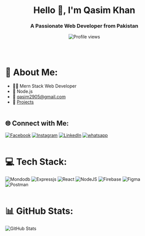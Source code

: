 <h1 align="center">Hello 👋, I'm Qasim Khan</h1>
<h3 align="center">A Passionate Web Developer from Pakistan</h3>

<p align="center">
  <img src="https://komarev.com/ghpvc/?username=khanqasim123&label=Profile%20views&color=0e75b6&style=flat" alt="Profile views" />
</p><br><br>

# 💫 About Me:
- 🧑‍💻 Mern Stack Web Developer
- 📖 Node.js
- 📧 [qasim2905@gmail.com](mailto:qasim2905@gmail.com)
- 💼 [Projects](https://khanqasim123.github.io/projects/)<br><br>

## 🌐 Connect with Me:
[![Facebook](https://img.shields.io/badge/Facebook-%231877F2.svg?logo=Facebook&logoColor=white)](https://www.facebook.com/profile.php?id=100041532193109)
[![Instagram](https://img.shields.io/badge/Instagram-%23E4405F.svg?logo=Instagram&logoColor=white)](https://www.instagram.com/i_qasimkhaan_/) 
[![LinkedIn](https://img.shields.io/badge/LinkedIn-%230077B5.svg?logo=linkedin&logoColor=white)](https://www.linkedin.com/in/qasim-khan-808138267/) 
[![whatsapp](https://img.shields.io/badge/WhatsApp-%23075E54.svg?logo=WhatsApp&logoColor=white)](https://wa.me/923359193577)<br><br>

# 💻 Tech Stack:
![Mondodb](https://img.shields.io/badge/mongodb-3670A0?style=for-the-badge&logo=mongodb&logoColor=ffdd54) 
![Expressjs](https://img.shields.io/badge/Express-3670A0?style=for-the-badge&logo=Express&logoColor=ffdd54) 
![React](https://img.shields.io/badge/react-%2302569B.svg?style=for-the-badge&logo=react&logoColor=white) 
![NodeJS](https://img.shields.io/badge/node.js-6DA55F?style=for-the-badge&logo=node.js&logoColor=white) 
![Firebase](https://img.shields.io/badge/firebase-%23039BE5.svg?style=for-the-badge&logo=firebase) 
![Figma](https://img.shields.io/badge/figma-%23F24E1E.svg?style=for-the-badge&logo=figma&logoColor=white) 
![Postman](https://img.shields.io/badge/Postman-FF6C37?style=for-the-badge&logo=postman&logoColor=white)<br><br>

# 📊 GitHub Stats:
![GitHub Stats](https://github-readme-stats.vercel.app/api?username=mr-qasimk&theme=dark&hide_border=false&include_all_commits=true&count_private=false)

